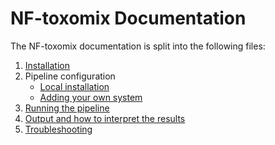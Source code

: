 # NF-toxomix Documentation

The NF-toxomix documentation is split into the following files:

1. [Installation](installation.md)
2. Pipeline configuration
    * [Local installation](configuration/local.md)
    * [Adding your own system](configuration/adding_your_own.md)
3. [Running the pipeline](usage.md)
4. [Output and how to interpret the results](output.md)
5. [Troubleshooting](troubleshooting.md)
